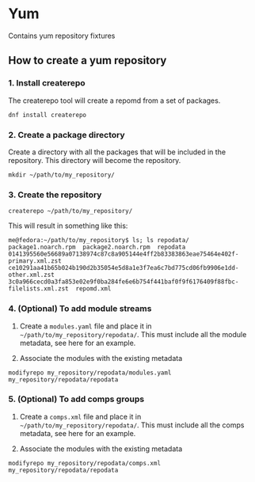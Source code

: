 # Yum

Contains yum repository fixtures

## How to create a yum repository

### 1. Install createrepo
The createrepo tool will create a repomd from a set of packages.
```
dnf install createrepo
```
### 2. Create a package directory
Create a directory with all the packages that will be included in the repository. This directory will become the repository.
```
mkdir ~/path/to/my_repository/
```
### 3. Create the repository
```
createrepo ~/path/to/my_repository/
``` 
This will result in something like this:
```
me@fedora:~/path/to/my_repository$ ls; ls repodata/
package1.noarch.rpm  package2.noarch.rpm  repodata
0141395560e56689a07138974c87c8a905144e4ff2b83383863eae75464e402f-primary.xml.zst    ce10291aa41b65b024b190d2b35054e5d8a1e3f7ea6c7bd775cd06fb9906e1dd-other.xml.zst
3c0a966cecd0a3fa853e02e9f0ba284fe6e6b754f441baf0f9f6176409f88fbc-filelists.xml.zst  repomd.xml
```

### 4. (Optional) To add module streams
1. Create a `modules.yaml` file and place it in `~/path/to/my_repository/repodata/`. This must include all the module metadata, see here for an example.

2. Associate the modules with the existing metadata
```
modifyrepo my_repository/repodata/modules.yaml my_repository/repodata/repodata
```

### 5. (Optional) To add comps groups
1. Create a `comps.xml` file and place it in `~/path/to/my_repository/repodata/`. This must include all the comps metadata, see here for an example.

2. Associate the modules with the existing metadata
```
modifyrepo my_repository/repodata/comps.xml my_repository/repodata/repodata
```
